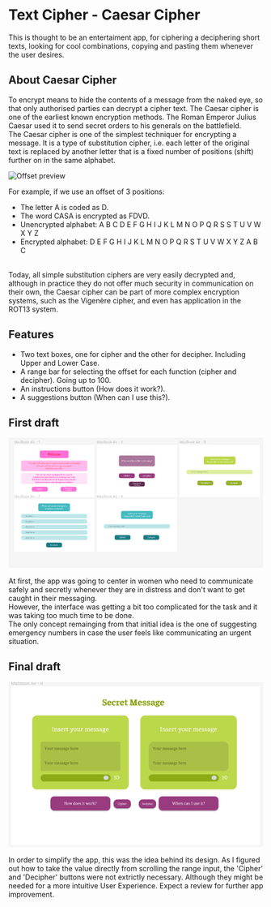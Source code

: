 # Text Cipher - Caesar Cipher

This is thought to be an entertaiment app, for
ciphering a deciphering short texts, looking for cool
combinations, copying and pasting them whenever the
user desires.

## About Caesar Cipher

To encrypt means to hide the contents of a message
from the naked eye, so that only authorised parties
can decrypt a cipher text. The Caesar cipher is one of
the earliest known encryption methods. The Roman
Emperor Julius Caesar used it to send secret orders to
his generals on the battlefield.
<br>
The Caesar cipher is one of the simplest techniquer
for encrypting a message. It is a type of substitution
cipher, i.e. each letter of the original text is
replaced by another letter that is a fixed number of
positions (shift) further on in the same alphabet.

![Offset preview](thumb.png)

For example, if we use an offset of 3 positions:

- The letter A is coded as D.
- The word CASA is encrypted as FDVD.
- Unencrypted alphabet: A B C D E F G H I J K L M N O
P Q R S S T U V W X Y Z
- Encrypted alphabet: D E F G H I J K L M N O P Q R S
T U V W X Y Z A B C
<br>
Today, all simple substitution ciphers are very easily
decrypted and, although in practice they do not offer
much security in communication on their own, the
Caesar cipher can be part of more complex encryption
systems, such as the Vigenère cipher, and even has
application in the ROT13 system.

## Features

- Two text boxes, one for cipher and the other for
decipher. Including Upper and Lower Case.
- A range bar for selecting the offset for each
function (cipher and decipher). Going up to 100.
- An instructions button (How does it work?).
- A suggestions button (When can I use this?).

## First draft

![First draft](src/Screenshot%20(558).png)

At first, the app was going to center in women who need
to communicate safely and secretly whenever they are in
distress and don't want to get caught in their
messaging. 
<br>
However, the interface was getting a bit too 
complicated for the task and it was taking too 
much time to be done. 
<br>
The only concept remainging from that initial 
idea is the one of suggesting emergency numbers
in case the user feels like communicating an
urgent situation. 

## Final draft

![Final draft](src/Screenshot%20(559).png)

In order to simplify the app, this was the idea behind
its design. As I figured out how to take the value
directly from scrolling the range input, the 'Cipher' 
and 'Decipher' buttons were not extrictly necessary.
Although they might be needed for a more intuitive 
User Experience. Expect a review for further
app improvement.